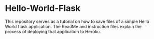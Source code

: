 # Hello-World-Flask
This repository serves as a tutorial on how to save files of a simple Hello World flask application. The ReadMe and instruction files explain the process of deploying that application to Heroku. 
